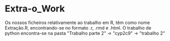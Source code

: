 # Extra-o_Work

Os nossos ficheiros relativamente ao trabalho em R, têm como nome Extração.R, encontrando-se no formato .r, .rmd e .html.
O trabalho de python encontra-se na pasta "Trabalho parte 2" -> "cyp2c9" -> "trabalho 2"
